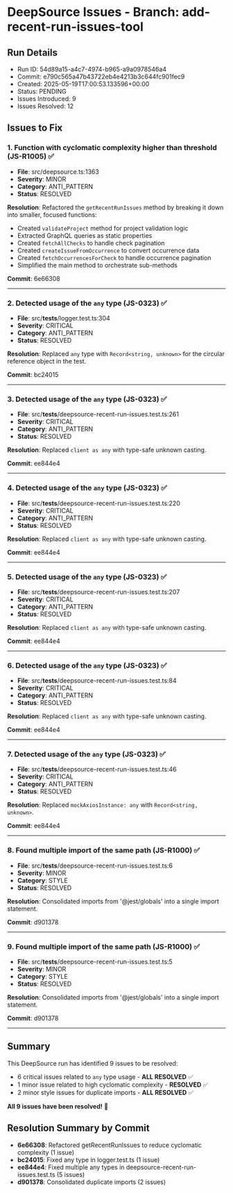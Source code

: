 # DeepSource Issues - Branch: add-recent-run-issues-tool

## Run Details
- Run ID: 54d89a15-a4c7-4974-b965-a9a0978546a4
- Commit: e790c565a47b43722eb4e4213b3c644fc901fec9
- Created: 2025-05-19T17:00:53.133596+00:00
- Status: PENDING
- Issues Introduced: 9
- Issues Resolved: 12

## Issues to Fix

### 1. Function with cyclomatic complexity higher than threshold (JS-R1005) ✅
- **File**: src/deepsource.ts:1363
- **Severity**: MINOR
- **Category**: ANTI_PATTERN
- **Status**: RESOLVED

**Resolution**: Refactored the `getRecentRunIssues` method by breaking it down into smaller, focused functions:
- Created `validateProject` method for project validation logic
- Extracted GraphQL queries as static properties
- Created `fetchAllChecks` to handle check pagination
- Created `createIssueFromOccurrence` to convert occurrence data
- Created `fetchOccurrencesForCheck` to handle occurrence pagination
- Simplified the main method to orchestrate sub-methods

**Commit**: 6e66308

---

### 2. Detected usage of the `any` type (JS-0323) ✅
- **File**: src/__tests__/logger.test.ts:304
- **Severity**: CRITICAL
- **Category**: ANTI_PATTERN
- **Status**: RESOLVED

**Resolution**: Replaced `any` type with `Record<string, unknown>` for the circular reference object in the test.

**Commit**: bc24015

---

### 3. Detected usage of the `any` type (JS-0323) ✅
- **File**: src/__tests__/deepsource-recent-run-issues.test.ts:261
- **Severity**: CRITICAL
- **Category**: ANTI_PATTERN
- **Status**: RESOLVED

**Resolution**: Replaced `client as any` with type-safe unknown casting.

**Commit**: ee844e4

---

### 4. Detected usage of the `any` type (JS-0323) ✅
- **File**: src/__tests__/deepsource-recent-run-issues.test.ts:220
- **Severity**: CRITICAL
- **Category**: ANTI_PATTERN
- **Status**: RESOLVED

**Resolution**: Replaced `client as any` with type-safe unknown casting.

**Commit**: ee844e4

---

### 5. Detected usage of the `any` type (JS-0323) ✅
- **File**: src/__tests__/deepsource-recent-run-issues.test.ts:207
- **Severity**: CRITICAL
- **Category**: ANTI_PATTERN
- **Status**: RESOLVED

**Resolution**: Replaced `client as any` with type-safe unknown casting.

**Commit**: ee844e4

---

### 6. Detected usage of the `any` type (JS-0323) ✅
- **File**: src/__tests__/deepsource-recent-run-issues.test.ts:84
- **Severity**: CRITICAL
- **Category**: ANTI_PATTERN
- **Status**: RESOLVED

**Resolution**: Replaced `client as any` with type-safe unknown casting.

**Commit**: ee844e4

---

### 7. Detected usage of the `any` type (JS-0323) ✅
- **File**: src/__tests__/deepsource-recent-run-issues.test.ts:46
- **Severity**: CRITICAL
- **Category**: ANTI_PATTERN
- **Status**: RESOLVED

**Resolution**: Replaced `mockAxiosInstance: any` with `Record<string, unknown>`.

**Commit**: ee844e4

---

### 8. Found multiple import of the same path (JS-R1000) ✅
- **File**: src/__tests__/deepsource-recent-run-issues.test.ts:6
- **Severity**: MINOR
- **Category**: STYLE
- **Status**: RESOLVED

**Resolution**: Consolidated imports from '@jest/globals' into a single import statement.

**Commit**: d901378

---

### 9. Found multiple import of the same path (JS-R1000) ✅
- **File**: src/__tests__/deepsource-recent-run-issues.test.ts:5
- **Severity**: MINOR
- **Category**: STYLE
- **Status**: RESOLVED

**Resolution**: Consolidated imports from '@jest/globals' into a single import statement.

**Commit**: d901378

---

## Summary

This DeepSource run has identified 9 issues to be resolved:
- 6 critical issues related to `any` type usage - **ALL RESOLVED** ✅
- 1 minor issue related to high cyclomatic complexity - **RESOLVED** ✅
- 2 minor style issues for duplicate imports - **ALL RESOLVED** ✅

**All 9 issues have been resolved!** 🎉

## Resolution Summary by Commit

- **6e66308**: Refactored getRecentRunIssues to reduce cyclomatic complexity (1 issue)
- **bc24015**: Fixed any type in logger.test.ts (1 issue)
- **ee844e4**: Fixed multiple any types in deepsource-recent-run-issues.test.ts (5 issues)
- **d901378**: Consolidated duplicate imports (2 issues)